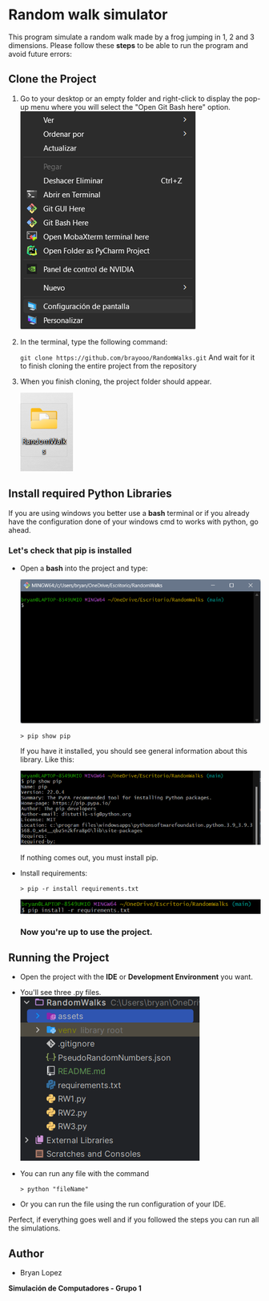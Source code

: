 # Random walk simulator

This program simulate a random walk made by a frog jumping in 1, 2 and 3 dimensions.
Please follow these **steps** to be able to run the program and avoid future errors:

## Clone the Project

1. Go to your desktop or an empty folder and right-click to display the pop-up menu where you will select the "Open Git Bash here" option.
    ![Pop-up](assets/gitBash.png)


2. In the terminal, type the following command:

    `git clone https://github.com/brayooo/RandomWalks.git`
    And wait for it to finish cloning the entire project from the repository


3. When you finish cloning, the project folder should appear.

    ![Folder1](assets/folder.png)

## Install required Python Libraries

If you are using windows you better use a **bash** terminal or if
you already have the configuration done of your windows cmd to works
with python, go ahead.

### Let's check that pip is installed
- Open a **bash** into the project and type:

    ![cmd1](assets/bash2.png)

      > pip show pip
    
    If you have it installed, you should see general information about this library. Like this:
    
    ![cmd2](assets/bash3.png)

    If nothing comes out, you must install pip.

    
- Install requirements:

      > pip -r install requirements.txt
    
    ![cmd2](assets/bash4.png)
    
    ### Now you're up to use the project.

## Running the Project

- Open the project with the **IDE** or **Development Environment** you want.


- You'll see three .py files.
    ![folders](assets/folders.png)


- You can run any file with the command
      
      > python "fileName"


- Or you can run the file using the run configuration of your IDE.

Perfect, if everything goes well and if you followed the steps you can run all 
the simulations.

## Author

- Bryan Lopez

**Simulación de Computadores - Grupo 1**